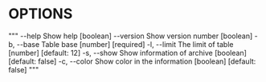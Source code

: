 # OPTIONS

"""
      --help     Show help                                             [boolean]
      --version  Show version number                                   [boolean]
  -b, --base     Table base                                  [number] [required]
  -l, --limit    The limit of table                       [number] [default: 12]
  -s, --show     Show information of archive          [boolean] [default: false]
  -c, --color    Show color in the information        [boolean] [default: false]
"""
